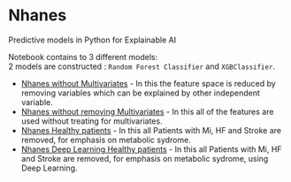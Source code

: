 # Nhanes
Predictive models in Python for Explainable AI


Notebook contains to 3 different models:<br />
2 models are constructed : `Random Forest Classifier` and `XGBClassifier`. 
* [Nhanes without Multivariates](Nhanes3.ipynb) - In this the feature space is reduced by removing variables which can be explained by other independent variable.
* [Nhanes without removing Multivariates](Nhanes3-All%20Features.ipynb) - In this all of the features are used without treating for multivariates.
* [Nhanes Healthy patients](Nhanes3-Healthy.iypnb) - In this all Patients with Mi, HF and Stroke are removed, for emphasis on metabolic sydrome. 
* [Nhanes Deep Learning Healthy patients](Nhanes3-DeepLearning.ipynb) - In this all Patients with Mi, HF and Stroke are removed, for emphasis on metabolic sydrome, using Deep Learning. 
